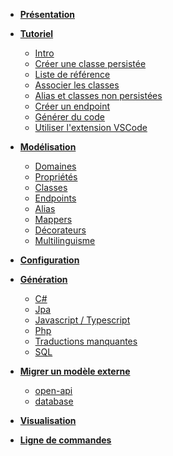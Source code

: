 - **[Présentation](/)**

- **[Tutoriel](/getting-started/00_getting_started.md)**

  - [Intro](/getting-started/01_intro.md)
  - [Créer une classe persistée](/getting-started/02_classe_persistee.md)
  - [Liste de référence](/getting-started/03_liste_ref.md)
  - [Associer les classes](/getting-started/04_association.md)
  - [Alias et classes non persistées](/getting-started/05_dto.md)
  - [Créer un endpoint](/getting-started/06_endpoint.md)
  - [Générer du code](/getting-started/07_generation.md)
  - [Utiliser l'extension VSCode](/getting-started/08_vscode.md)

- **[Modélisation](/model.md)**

  - [Domaines](/model/domains.md)
  - [Propriétés](/model/properties.md)
  - [Classes](/model/classes.md)
  - [Endpoints](/model/endpoints.md)
  - [Alias](/model/aliases.md)
  - [Mappers](/model/mappers.md)
  - [Décorateurs](/model/decorators.md)
  - [Multilinguisme](/model/i18n.md)

- **[Configuration](/configuration.md)**

- **[Génération](/generator.md)**

  - [C#](/generator/csharp.md)
  - [Jpa](/generator/jpa.md)
  - [Javascript / Typescript](/generator/js.md)
  - [Php](/generator/php.md)
  - [Traductions manquantes](/generator/translation.md)
  - [SQL](/generator/sql.md)

- **[Migrer un modèle externe](/tmdgen.md)**

  - [open-api](/tmdgen/openapi.md)
  - [database](/tmdgen/database.md)

- **[Visualisation](/ui.md)**

- **[Ligne de commandes](/cli.md)**
